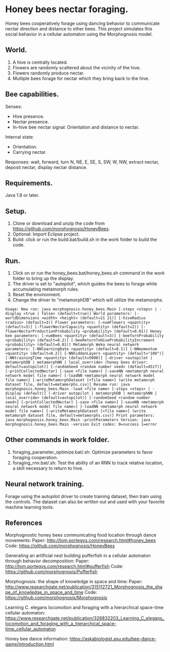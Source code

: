 # Honey bees nectar foraging.

Honey bees cooperatively forage using dancing behavior to communicate nectar direction and distance to other bees.
This project simulates this social behavior in a cellular automaton using the Morphognosis model.

## World.

1. A hive is centrally located.
2. Flowers are randomly scattered about the vicinity of the hive.
3. Flowers randomly produce nectar.
4. Multiple bees forage for nectar which they bring back to the hive.

## Bee capabilities.

Senses:
* Hive presence.
* Nectar presence.
* In-hive bee nectar signal: Orientation and distance to nectar.

Internal state:
* Orientation.
* Carrying nectar.

Responses: wait, forward, turn N, NE, E, SE, S, SW, W, NW, extract nectar, deposit nectar, display nectar distance.

## Requirements.

Java 1.8 or later.

## Setup.

1. Clone or download and unzip the code from https://github.com/morphognosis/HoneyBees.
2. Optional: Import Eclipse project.
3. Build: click or run the build.bat/build.sh in the work folder to build the code.

## Run.

1. Click on or run the honey_bees.bat/honey_bees.sh command in the work folder to bring up the display.
2. The driver is set to "autopilot", which guides the bees to forage while accumulating metamorph rules.
3. Reset the environment.
4. Change the driver to "metamorphDB" which will utilize the metamorphs.

`Usage:
  New run:
    java morphognosis.honey_bees.Main
      [-steps <steps> | -display <true | false> (default=true)]
      World parameters:
        [-worldDimensions <width> <height> (default=21 21)]
        [-hiveRadius <radius> (default=3)]
      Flower parameters:
        [-numFlowers <quantity> (default=3)]
        [-flowerNectarCapacity <quantity> (default=2)]
        [-flowerNectarProductionProbability <probability> (default=0.01)]
      Honey bee parameters:
        [-numBees <quantity> (default=3)]
        [-beeTurnProbability <probability> (default=0.2)]
        [-beeReturnToHiveProbabilityIncrement <probability> (default=0.01)]
      Metamorph Weka neural network parameters:
        [-NNlearningRate <quantity> (default=0.1)]
        [-NNmomentum <quantity> (default=0.2)]
        [-NNhiddenLayers <quantity> (default="100")]
        [-NNtrainingTime <quantity> (default=5000)]
     [-driver <autopilot | metamorphDB | metamorphNN | local_override> (honey bees driver: default=autopilot)]
     [-randomSeed <random number seed> (default=4517)]
     [-printCollectedNectar]
     [-save <file name>]
     [-saveNN <metamorph neural network model file name>]
     [-loadNN <metamorph neural network model file name>]
     [-writeMetamorphDataset [<file name>] (write metamorph dataset file, default=metamorphs.csv)]
  Resume run:
    java morphognosis.honey_bees.Main
      -load <file name>
     [-steps <steps> | -display (default)]
     [-driver autopilot | metamorphDB | metamorphNN | local_override>
        (default=autopilot)]
     [-randomSeed <random number seed>]
     [-printCollectedNectar]
     [-save <file name>]
     [-saveNN <metamorph neural network model file name>]
     [-loadNN <metamorph neural network model file name>]
     [-writeMetamorphDataset [<file name>] (write metamorph dataset file, default=metamorphs.csv)]
  Print parameters:
    java morphognosis.honey_bees.Main -printParameters
  Version:
    java morphognosis.honey_bees.Main -version
Exit codes:
  0=success
  1=error`

## Other commands in work folder.

1. foraging_parameter_optimize.bat/.sh: Optimize parameters to favor foraging cooperation.
2. foraging_rnn.bat/.sh: Test the ability of an RNN to track relative location, a skill necessary to return to hive.  

## Neural network training.

Forage using the autopilot driver to create training dataset, then train using the controls.
The dataset can also be written out and used with your favorite machine learning tools.

## References

Morphognostic honey bees communicating food location through dance movements:
	Paper: http://tom.portegys.com/research.html#honey_bees
	Code: https://github.com/morphognosis/HoneyBees

Generating an artificial nest building pufferfish in a cellular automaton through behavior decomposition:
	Paper: http://tom.portegys.com/research.html#pufferfish
	Code: https://github.com/morphognosis/Pufferfish
	
Morphognosis: the shape of knowledge in space and time:
	Paper: http://www.researchgate.net/publication/315112721_Morphognosis_the_shape_of_knowledge_in_space_and_time
	Code: https://github.com/morphognosis/Morphognosis
	
Learning C. elegans locomotion and foraging with a hierarchical space-time cellular automaton:	
	https://www.researchgate.net/publication/326832203_Learning_C_elegans_locomotion_and_foraging_with_a_hierarchical_space-time_cellular_automaton
	
Honey bee dance information:
https://askabiologist.asu.edu/bee-dance-game/introduction.html